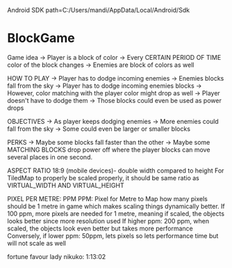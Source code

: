 Android SDK path=C:/Users/mandi/AppData/Local/Android/Sdk

# BlockGame
Game idea
->  Player is a block of color
->  Every CERTAIN PERIOD OF TIME color of the block changes
->  Enemies are block of colors as well

HOW TO PLAY 
->  Player has to dodge incoming enemies 
->  Enemies blocks fall from the sky
->  Player has to dodge incoming enemies blocks
->  However, color matching with the player color might drop as well
->  Player doesn't have to dodge them 
->  Those blocks could even be used as power drops

OBJECTIVES
->  As player keeps dodging enemies
->  More enemies could fall from the sky
->  Some could even be larger or smaller blocks


PERKS
->  Maybe some blocks fall faster than the other
->  Maybe some MATCHING BLOCKS drop power off where the player blocks can move 
several places in one second.


ASPECT RATIO
18:9 (mobile devices)- double width compared to height
For TiledMap to properly be scaled properly, it should be same ratio as VIRTUAL_WIDTH AND VIRTUAL_HEIGHT

PIXEL PER METRE: PPM
PPM: Pixel for Metre to Map how many pixels should be 1 metre in game 
which makes scaling things dynamically better.
If 100 ppm, more pixels are needed for 1 metre, meaning if scaled, the objects looks better since more resolution used
If higher ppm: 200 ppm, when scaled, the objects look even better but takes more performance
Conversely, if lower ppm: 50ppm, lets pixels so lets performance time but will not scale as well


fortune favour lady nikuko: 1:13:02



